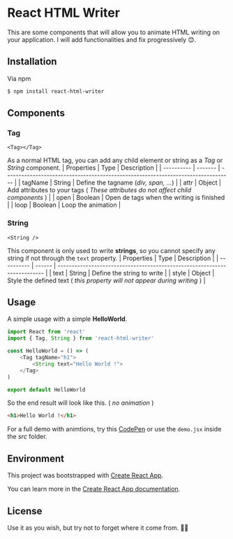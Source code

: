 # React HTML Writer
This are some components that will allow you to animate HTML writing on your application. I will add functionalities and fix progressively 😊.

## Installation
Via npm
```bash
$ npm install react-html-writer
```

## Components
### Tag
`<Tag></Tag>`

As a normal HTML tag, you can add any child element or string as a *Tag* or *String* component.
| Properties | Type    | Description                                                                       |
| ---------- | ------- | --------------------------------------------------------------------------------- |
| tagName    | String  | Define the tagname (*div, span, ...*)                                             |
| attr       | Object  | Add attributes to your tags ( *These attributes do not affect child components* ) |
| open       | Boolean | Open de tags when the writing is finished                                         |
| loop       | Boolean | Loop the animation                                                                |

### String
`<String />`

This component is only used to write **strings**, so you cannot specify any string if not through the `text` property.
| Properties | Type   | Description                                                               |
| ---------- | ------ | ------------------------------------------------------------------------- |
| text       | String | Define the string to write                                                |
| style      | Object | Style the defined text ( *this property will not appear during writing* ) |

## Usage
A simple usage with a simple **HelloWorld**.
```javascript
import React from 'react'
import { Tag, String } from 'react-html-writer'

const HelloWorld = () => (
    <Tag tagName="h1">
        <String text="Hello World !">
    </Tag>
)

export default HelloWorld
```
So the end result will look like this. ( *no animation* )
```html
<h1>Hello World !</h1>
```
For a full demo with animtions, try this [CodePen](https:// "Full Demo") or use the `demo.jsx` inside the *src* folder.

## Environment
This project was bootstrapped with [Create React App](https://github.com/facebook/create-react-app).

You can learn more in the [Create React App documentation](https://facebook.github.io/create-react-app/docs/getting-started).

## License
Use it as you wish, but try not to forget where it come from. 👍🏿